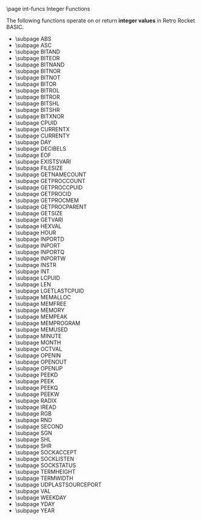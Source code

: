\page int-funcs Integer Functions

The following functions operate on or return **integer values** in Retro Rocket BASIC.

* \subpage ABS
* \subpage ASC
* \subpage BITAND
* \subpage BITEOR
* \subpage BITNAND
* \subpage BITNOR
* \subpage BITNOT
* \subpage BITOR
* \subpage BITROL
* \subpage BITROR
* \subpage BITSHL
* \subpage BITSHR
* \subpage BITXNOR
* \subpage CPUID
* \subpage CURRENTX
* \subpage CURRENTY
* \subpage DAY
* \subpage DECIBELS
* \subpage EOF
* \subpage EXISTSVARI
* \subpage FILESIZE
* \subpage GETNAMECOUNT
* \subpage GETPROCCOUNT
* \subpage GETPROCCPUID
* \subpage GETPROCID
* \subpage GETPROCMEM
* \subpage GETPROCPARENT
* \subpage GETSIZE
* \subpage GETVARI
* \subpage HEXVAL
* \subpage HOUR
* \subpage INPORTD
* \subpage INPORT
* \subpage INPORTQ
* \subpage INPORTW
* \subpage INSTR
* \subpage INT
* \subpage LCPUID
* \subpage LEN
* \subpage LGETLASTCPUID
* \subpage MEMALLOC
* \subpage MEMFREE
* \subpage MEMORY
* \subpage MEMPEAK
* \subpage MEMPROGRAM
* \subpage MEMUSED
* \subpage MINUTE
* \subpage MONTH
* \subpage OCTVAL
* \subpage OPENIN
* \subpage OPENOUT
* \subpage OPENUP
* \subpage PEEKD
* \subpage PEEK
* \subpage PEEKQ
* \subpage PEEKW
* \subpage RADIX
* \subpage IREAD
* \subpage RGB
* \subpage RND
* \subpage SECOND
* \subpage SGN
* \subpage SHL
* \subpage SHR
* \subpage SOCKACCEPT
* \subpage SOCKLISTEN
* \subpage SOCKSTATUS
* \subpage TERMHEIGHT
* \subpage TERMWIDTH
* \subpage UDPLASTSOURCEPORT
* \subpage VAL
* \subpage WEEKDAY
* \subpage YDAY
* \subpage YEAR
